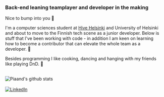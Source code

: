 ### Back-end leaning teamplayer and developer in the making 
<p>Nice to bump into you 👋 </p>
<p>I'm a computer sciences student at <a href='https://www.hive.fi/en/'>Hive Helsinki</a> and University of Helsinki and about to move to the Finnish tech scene as a junior developer. Below is stuff that I've been working with code - in addition I am keen on learning how to become a contributor that can elevate the whole team as a developer. 🌱 </p>

Besides programming I like cooking, dancing and hanging with my friends like playing DnD. 🐉
<br></br>

![Piaand's github stats](https://github-readme-stats.vercel.app/api?username=piaand&show_icons=true&theme=vue&hide=stars)
<br><br>
<a href="https://www.linkedin.com/in/pia-andersin" target="_blank"><img src="https://img.shields.io/badge/LinkedIn-%230077B5.svg?&style=flat-square&logo=linkedin&logoColor=white" alt="LinkedIn"></a>
